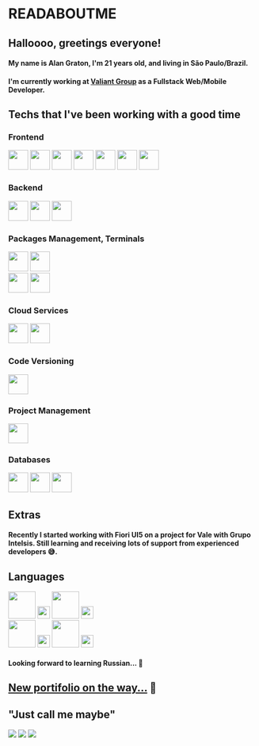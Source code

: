 # READABOUTME

## Halloooo, greetings everyone!
#### My name is Alan Graton, I'm 21 years old, and living in São Paulo/Brazil.

#### I'm currently working at [**Valiant Group**](https://valiantgroup.com.br/) as a Fullstack Web/Mobile Developer.

## Techs that I've been working with a good time

### Frontend

<div>
  <img src="https://cdn.jsdelivr.net/gh/devicons/devicon/icons/react/react-original.svg" width="40" />
  <img src="https://cdn.jsdelivr.net/gh/devicons/devicon/icons/javascript/javascript-original.svg" width="40" />
  <img src="https://cdn.jsdelivr.net/gh/devicons/devicon/icons/typescript/typescript-original.svg" width="40" />
  <img src="https://cdn.jsdelivr.net/gh/devicons/devicon/icons/sass/sass-original.svg" width="40" />
  <img src="https://cdn.jsdelivr.net/gh/devicons/devicon/icons/html5/html5-original.svg" width="40" />
  <img src="https://cdn.jsdelivr.net/gh/devicons/devicon/icons/css3/css3-original.svg" width="40" />
  <img src="https://github.com/Alan-Graton/Alan-Graton/assets/71227163/9ddfe2ba-1ced-4555-a5ca-312b9c109076" width="40" />
</div>

### Backend

<div>
  <img src="https://github.com/Alan-Graton/Alan-Graton/assets/71227163/8fc4df6a-b920-4db0-99c5-e2c0b7f1a8b4" width="40" />
  <img src="https://cdn.jsdelivr.net/gh/devicons/devicon/icons/nodejs/nodejs-original.svg" width="40" />
  <img src="https://cdn.jsdelivr.net/gh/devicons/devicon/icons/typescript/typescript-original.svg" width="40" />
</div>

### Packages Management, Terminals

<div>
  <img src="https://cdn.jsdelivr.net/gh/devicons/devicon/icons/npm/npm-original-wordmark.svg" width="40" />
  <img src="https://github.com/Alan-Graton/Alan-Graton/assets/71227163/6d1c3164-39f4-4fd2-ae05-561a472bb922" width="40" />
  <br/ >
  <img src="https://github.com/Alan-Graton/Alan-Graton/assets/71227163/a5e55dc9-fc65-4a91-b59a-9a4adb74d7d8" width="40" />
  <img src="https://cdn.jsdelivr.net/gh/devicons/devicon/icons/bash/bash-original.svg" width="40" />
</div>

### Cloud Services

<div>
  <img src="https://github.com/Alan-Graton/Alan-Graton/assets/71227163/412ee062-2396-4cff-81e3-aeb7ef713abb" width="40" />
  <img src="https://cdn.jsdelivr.net/gh/devicons/devicon/icons/googlecloud/googlecloud-original.svg" width="40" />
</div>

### Code Versioning

<div>
  <img src="https://cdn.jsdelivr.net/gh/devicons/devicon/icons/git/git-original.svg" width="40" />
</div>

### Project Management

<div>
  <img src="https://cdn.jsdelivr.net/gh/devicons/devicon/icons/jira/jira-original.svg" width="40" />
</div>

### Databases

<div>
  <img src="https://github.com/Alan-Graton/Alan-Graton/assets/71227163/07339ef1-34d3-4ae9-b845-8a07e5a73832" width="40" />
  <img src="https://cdn.jsdelivr.net/gh/devicons/devicon/icons/mysql/mysql-original.svg" width="40" />
  <img src="https://github.com/Alan-Graton/Alan-Graton/assets/71227163/a052d18a-c0b6-4923-b126-c09baeb98d17" width="40" />
</div>

## Extras

#### Recently I started working with Fiori UI5 on a project for Vale with Grupo Intelsis. Still learning and receiving lots of support from experienced developers 😅.

## Languages
<div>
  <img src="https://github.com/Alan-Graton/Alan-Graton/assets/71227163/24b34538-cd75-47b5-a9b5-13bc59b10ac2" width="55" /> 
  <img src="https://github.com/Alan-Graton/Alan-Graton/assets/71227163/712b8e1c-27df-4dab-9cc2-af1da5574b72" width="25" />

  <img src="https://github.com/Alan-Graton/Alan-Graton/assets/71227163/f0c95a73-7059-486f-83a1-585675bbc07f" width="55" /> 
  <img src="https://github.com/Alan-Graton/Alan-Graton/assets/71227163/712b8e1c-27df-4dab-9cc2-af1da5574b72" width="25" />
</div>

<div>
  <img src="https://github.com/Alan-Graton/Alan-Graton/assets/71227163/bdcc7014-714c-4c62-b89e-80119a36de04" width="55" />
  <img src="https://github.com/Alan-Graton/Alan-Graton/assets/71227163/14d7c61d-0aa6-4cf4-95e3-bc26467996ee" width="25" />

  <img src="https://github.com/Alan-Graton/Alan-Graton/assets/71227163/48fb7774-7b94-45e2-ab13-bc6fd7f178f7" width="55" />
  <img src="https://github.com/Alan-Graton/Alan-Graton/assets/71227163/14d7c61d-0aa6-4cf4-95e3-bc26467996ee" width="25" />
</div>

#### Looking forward to learning Russian... 👀

## [New portifolio on the way...](alan-graton.github.io/portifolio-v3/) 🚧

## "Just call me maybe"

[<img src="https://img.shields.io/badge/@dev.alangraton%20-pink?style=for-the-badge&logo=instagram" />](https://www.instagram.com/dev.alangraton/) [<img src="https://img.shields.io/badge/Alan Graton Lourenço de Brito%20-blue?style=for-the-badge&logo=linkedin" />](https://www.linkedin.com/in/alan-graton-louren%C3%A7o-de-brito-2695571b5/) [<img src="https://img.shields.io/badge/graton.alan@gmail%20-orange?style=for-the-badge&logo=gmail" />](graton.alan@gmail.com)
